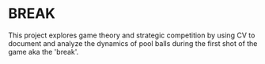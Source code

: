 # BREAK
This project explores game theory and strategic competition by using CV to document and analyze the dynamics of pool balls during the first shot of the game aka the 'break'.
